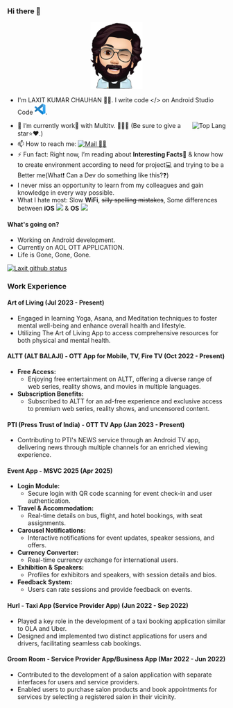 ### Hi there 👋
<p align="center">
  <img src="src/AVATAR.png" alt="Avatar" width="120px">
</p>

- I'm LAXIT KUMAR CHAUHAN 🧒🏻. I write code </> on Android Studio Code <img src="src/vs.png" width="25">.
<img src="https://github-readme-stats.vercel.app/api/top-langs/?username=kumarlaxit&theme=radical" alt="Top Lang" align="right"/>

- 🔭 I’m currently work💼 with Multitv. 📝🌳🌲 (Be sure to give a star⭐️❤️.)
- 📫 How to reach me: [![Mail 📩📧](src/gmail.png)](mailto:kumarlaxitchauhan1410@gmail.com)
- ⚡️ Fun fact: Right now, I’m reading about **Interesting Facts**📒 & know how to create environment according to need for project💻 and trying to be a Better me(What❗️ Can a Dev do something like this?❓)
- I never miss an opportunity to learn from my colleagues and gain knowledge in every way possible.
- What I hate most: Slow **WiFi**, ~~silly spelling mistakes~~, Some differences between **iOS** <img src="src/IOS.png" width="25"> & **OS** <img src="src/OS.png" width="25">

#### What's going on?
- Working on Android development.
- Currently on AOL OTT APPLICATION.
- Life is Gone, Gone, Gone.

[![Laxit github status](https://github-readme-stats.vercel.app/api?username=kumarlaxit&count_private=true&show_icons=true&theme=radical)](https://github.com/anuraghazra/github-readme-stats)

<!-- #### Do you have any blog?
Yup we got you covered I am too much excited.
There is a too long story how this came to life. The story will be in the About section. Wanna visit, just click on this👇👇.
<p align="center">
  <a href="https://blog.darkrasp -->
  
### Work Experience

#### Art of Living (Jul 2023 - Present)
- Engaged in learning Yoga, Asana, and Meditation techniques to foster mental well-being and enhance overall health and lifestyle.
- Utilizing The Art of Living App to access comprehensive resources for both physical and mental health.

#### ALTT (ALT BALAJI) - OTT App for Mobile, TV, Fire TV (Oct 2022 - Present)
- **Free Access:**
  - Enjoying free entertainment on ALTT, offering a diverse range of web series, reality shows, and movies in multiple languages.
- **Subscription Benefits:**
  - Subscribed to ALTT for an ad-free experience and exclusive access to premium web series, reality shows, and uncensored content.

#### PTI (Press Trust of India) - OTT TV App (Jan 2023 - Present)
- Contributing to PTI's NEWS service through an Android TV app, delivering news through multiple channels for an enriched viewing experience.

#### Event App - MSVC 2025 (Apr 2025)
- **Login Module:**
  - Secure login with QR code scanning for event check-in and user authentication.
- **Travel & Accommodation:**
  - Real-time details on bus, flight, and hotel bookings, with seat assignments.
- **Carousel Notifications:**
  - Interactive notifications for event updates, speaker sessions, and offers.
- **Currency Converter:**
  - Real-time currency exchange for international users.
- **Exhibition & Speakers:**
  - Profiles for exhibitors and speakers, with session details and bios.
- **Feedback System:**
  - Users can rate sessions and provide feedback on events.

#### Hurl - Taxi App (Service Provider App) (Jun 2022 - Sep 2022)
- Played a key role in the development of a taxi booking application similar to OLA and Uber.
- Designed and implemented two distinct applications for users and drivers, facilitating seamless cab bookings.

#### Groom Room - Service Provider App/Business App (Mar 2022 - Jun 2022)
- Contributed to the development of a salon application with separate interfaces for users and service providers.
- Enabled users to purchase salon products and book appointments for services by selecting a registered salon in their vicinity.
